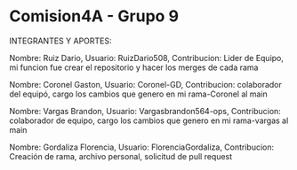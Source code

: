 # Comision4A - Grupo 9
INTEGRANTES Y APORTES:

Nombre: Ruiz Dario, Usuario: RuizDario508, Contribucion: Lider de Equipo, mi funcion fue crear el repositorio y hacer los merges de cada rama

Nombre: Coronel Gaston, Usuario: Coronel-GD, Contribucion: colaborador del equipó, cargo los cambios que genero en mi rama-Coronel al main

Nombre: Vargas Brandon, Usuario: Vargasbrandon564-ops, Contribucion: colaborador de equipo, cargo los cambios que genero en mi rama-vargas al main

Nombre: Gordaliza Florencia, Usuario: FlorenciaGordaliza, Contribucion: Creación de rama, archivo personal, solicitud de pull request
